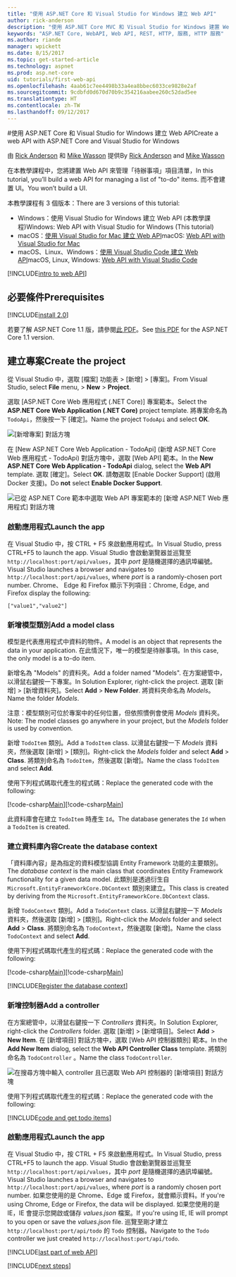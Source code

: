 ```yaml
---
title: "使用 ASP.NET Core 和 Visual Studio for Windows 建立 Web API"
author: rick-anderson
description: "使用 ASP.NET Core MVC 和 Visual Studio for Windows 建置 Web API"
keywords: "ASP.NET Core, WebAPI, Web API, REST, HTTP, 服務, HTTP 服務"
ms.author: riande
manager: wpickett
ms.date: 8/15/2017
ms.topic: get-started-article
ms.technology: aspnet
ms.prod: asp.net-core
uid: tutorials/first-web-api
ms.openlocfilehash: 4aab61c7ee4498b33a4ea8bbec6033ce9828e2af
ms.sourcegitcommit: 9cdbfd0d670d70b9c354216aabee260c52dad5ee
ms.translationtype: HT
ms.contentlocale: zh-TW
ms.lasthandoff: 09/12/2017
---
```

#<a name="create-a-web-api-with-aspnet-core-and-visual-studio-for-windows"></a><span data-ttu-id="a7518-104">使用 ASP.NET Core 和 Visual Studio for Windows 建立 Web API</span><span class="sxs-lookup"><span data-stu-id="a7518-104">Create a web API with ASP.NET Core and Visual Studio for Windows</span></span>

<span data-ttu-id="a7518-105">由 [Rick Anderson](https://twitter.com/RickAndMSFT) 和 [Mike Wasson](https://github.com/mikewasson) 提供</span><span class="sxs-lookup"><span data-stu-id="a7518-105">By [Rick Anderson](https://twitter.com/RickAndMSFT) and [Mike Wasson](https://github.com/mikewasson)</span></span>

<span data-ttu-id="a7518-106">在本教學課程中，您將建置 Web API 來管理「待辦事項」項目清單，</span><span class="sxs-lookup"><span data-stu-id="a7518-106">In this tutorial, you’ll build a web API for managing a list of "to-do" items.</span></span> <span data-ttu-id="a7518-107">而不會建置 UI。</span><span class="sxs-lookup"><span data-stu-id="a7518-107">You won’t build a UI.</span></span>

<span data-ttu-id="a7518-108">本教學課程有 3 個版本：</span><span class="sxs-lookup"><span data-stu-id="a7518-108">There are 3 versions of this tutorial:</span></span>

* <span data-ttu-id="a7518-109">Windows：使用 Visual Studio for Windows 建立 Web API (本教學課程)</span><span class="sxs-lookup"><span data-stu-id="a7518-109">Windows: Web API with Visual Studio for Windows (This tutorial)</span></span>
* <span data-ttu-id="a7518-110">macOS：[使用 Visual Studio for Mac 建立 Web API](xref:tutorials/first-web-api-mac)</span><span class="sxs-lookup"><span data-stu-id="a7518-110">macOS: [Web API with Visual Studio for Mac](xref:tutorials/first-web-api-mac)</span></span>
* <span data-ttu-id="a7518-111">macOS、Linux、Windows：[使用 Visual Studio Code 建立 Web API](xref:tutorials/web-api-vsc)</span><span class="sxs-lookup"><span data-stu-id="a7518-111">macOS, Linux, Windows: [Web API with Visual Studio Code](xref:tutorials/web-api-vsc)</span></span>

<!-- WARNING: The code AND images in this doc are used by uid: tutorials/web-api-vsc, tutorials/first-web-api-mac and tutorials/first-web-api. If you change any code/images in this tutorial, update uid: tutorials/web-api-vsc -->

[!INCLUDE[intro to web API](../includes/webApi/intro.md)]

## <a name="prerequisites"></a><span data-ttu-id="a7518-112">必要條件</span><span class="sxs-lookup"><span data-stu-id="a7518-112">Prerequisites</span></span>

[!INCLUDE[install 2.0](../includes/install2.0.md)]

<span data-ttu-id="a7518-113">若要了解 ASP.NET Core 1.1 版，請參閱[此 PDF](https://github.com/aspnet/Docs/blob/master/aspnetcore/tutorials/first-web-api/_static/_webAPI.pdf)。</span><span class="sxs-lookup"><span data-stu-id="a7518-113">See [this PDF](https://github.com/aspnet/Docs/blob/master/aspnetcore/tutorials/first-web-api/_static/_webAPI.pdf) for the ASP.NET Core 1.1 version.</span></span>

## <a name="create-the-project"></a><span data-ttu-id="a7518-114">建立專案</span><span class="sxs-lookup"><span data-stu-id="a7518-114">Create the project</span></span>

<span data-ttu-id="a7518-115">從 Visual Studio 中，選取 [檔案] 功能表 > [新增] > [專案]。</span><span class="sxs-lookup"><span data-stu-id="a7518-115">From Visual Studio, select **File** menu, > **New** > **Project**.</span></span>

<span data-ttu-id="a7518-116">選取 [ASP.NET Core Web 應用程式 (.NET Core)] 專案範本。</span><span class="sxs-lookup"><span data-stu-id="a7518-116">Select the **ASP.NET Core Web Application (.NET Core)** project template.</span></span> <span data-ttu-id="a7518-117">將專案命名為 `TodoApi`，然後按一下 [確定]。</span><span class="sxs-lookup"><span data-stu-id="a7518-117">Name the project `TodoApi` and select **OK**.</span></span>

![[新增專案] 對話方塊](first-web-api/_static/new-project.png)

<span data-ttu-id="a7518-119">在 [New ASP.NET Core Web Application - TodoApi] (新增 ASP.NET Core Web 應用程式 - TodoApi) 對話方塊中，選取 [Web API] 範本。</span><span class="sxs-lookup"><span data-stu-id="a7518-119">In the **New ASP.NET Core Web Application - TodoApi** dialog, select the **Web API** template.</span></span> <span data-ttu-id="a7518-120">選取 [確定]。</span><span class="sxs-lookup"><span data-stu-id="a7518-120">Select **OK**.</span></span> <span data-ttu-id="a7518-121">請**勿**選取 [Enable Docker Support] (啟用 Docker 支援)。</span><span class="sxs-lookup"><span data-stu-id="a7518-121">Do **not** select **Enable Docker Support**.</span></span>

![已從 ASP.NET Core 範本中選取 Web API 專案範本的 [新增 ASP.NET Web 應用程式] 對話方塊](first-web-api/_static/web-api-project.png)

### <a name="launch-the-app"></a><span data-ttu-id="a7518-123">啟動應用程式</span><span class="sxs-lookup"><span data-stu-id="a7518-123">Launch the app</span></span>

<span data-ttu-id="a7518-124">在 Visual Studio 中，按 CTRL + F5 來啟動應用程式。</span><span class="sxs-lookup"><span data-stu-id="a7518-124">In Visual Studio, press CTRL+F5 to launch the app.</span></span> <span data-ttu-id="a7518-125">Visual Studio 會啟動瀏覽器並巡覽至 `http://localhost:port/api/values`，其中 *port* 是隨機選擇的通訊埠編號。</span><span class="sxs-lookup"><span data-stu-id="a7518-125">Visual Studio launches a browser and navigates to `http://localhost:port/api/values`, where *port* is a randomly-chosen port number.</span></span> <span data-ttu-id="a7518-126">Chrome、 Edge 和 Firefox 顯示下列項目：</span><span class="sxs-lookup"><span data-stu-id="a7518-126">Chrome, Edge, and Firefox display the following:</span></span>

```
["value1","value2"]
``` 

### <a name="add-a-model-class"></a><span data-ttu-id="a7518-127">新增模型類別</span><span class="sxs-lookup"><span data-stu-id="a7518-127">Add a model class</span></span>

<span data-ttu-id="a7518-128">模型是代表應用程式中資料的物件。</span><span class="sxs-lookup"><span data-stu-id="a7518-128">A model is an object that represents the data in your application.</span></span> <span data-ttu-id="a7518-129">在此情況下，唯一的模型是待辦事項。</span><span class="sxs-lookup"><span data-stu-id="a7518-129">In this case, the only model is a to-do item.</span></span>

<span data-ttu-id="a7518-130">新增名為 "Models" 的資料夾。</span><span class="sxs-lookup"><span data-stu-id="a7518-130">Add a folder named "Models".</span></span> <span data-ttu-id="a7518-131">在方案總管中，以滑鼠右鍵按一下專案。</span><span class="sxs-lookup"><span data-stu-id="a7518-131">In Solution Explorer, right-click the project.</span></span> <span data-ttu-id="a7518-132">選取 [新增] > [新增資料夾]。</span><span class="sxs-lookup"><span data-stu-id="a7518-132">Select **Add** > **New Folder**.</span></span> <span data-ttu-id="a7518-133">將資料夾命名為 *Models*。</span><span class="sxs-lookup"><span data-stu-id="a7518-133">Name the folder *Models*.</span></span>

<span data-ttu-id="a7518-134">注意：模型類別可位於專案中的任何位置，但依照慣例會使用 *Models* 資料夾。</span><span class="sxs-lookup"><span data-stu-id="a7518-134">Note: The model classes go anywhere in your project, but the *Models* folder is used by convention.</span></span>

<span data-ttu-id="a7518-135">新增 `TodoItem` 類別。</span><span class="sxs-lookup"><span data-stu-id="a7518-135">Add a `TodoItem` class.</span></span> <span data-ttu-id="a7518-136">以滑鼠右鍵按一下 *Models* 資料夾，然後選取 [新增] > [類別]。</span><span class="sxs-lookup"><span data-stu-id="a7518-136">Right-click the *Models* folder and select **Add** > **Class**.</span></span> <span data-ttu-id="a7518-137">將類別命名為 `TodoItem`，然後選取 [新增]。</span><span class="sxs-lookup"><span data-stu-id="a7518-137">Name the class `TodoItem` and select **Add**.</span></span>

<span data-ttu-id="a7518-138">使用下列程式碼取代產生的程式碼：</span><span class="sxs-lookup"><span data-stu-id="a7518-138">Replace the generated code with the following:</span></span>

<span data-ttu-id="a7518-139">[!code-csharp[Main](first-web-api/sample/TodoApi/Models/TodoItem.cs)]</span><span class="sxs-lookup"><span data-stu-id="a7518-139">[!code-csharp[Main](first-web-api/sample/TodoApi/Models/TodoItem.cs)]</span></span>

<span data-ttu-id="a7518-140">此資料庫會在建立 `TodoItem` 時產生 `Id`。</span><span class="sxs-lookup"><span data-stu-id="a7518-140">The database generates the `Id` when a `TodoItem` is created.</span></span>

### <a name="create-the-database-context"></a><span data-ttu-id="a7518-141">建立資料庫內容</span><span class="sxs-lookup"><span data-stu-id="a7518-141">Create the database context</span></span>

<span data-ttu-id="a7518-142">「資料庫內容」是為指定的資料模型協調 Entity Framework 功能的主要類別。</span><span class="sxs-lookup"><span data-stu-id="a7518-142">The *database context* is the main class that coordinates Entity Framework functionality for a given data model.</span></span> <span data-ttu-id="a7518-143">此類別是透過衍生自 `Microsoft.EntityFrameworkCore.DbContext` 類別來建立。</span><span class="sxs-lookup"><span data-stu-id="a7518-143">This class is created by deriving from the `Microsoft.EntityFrameworkCore.DbContext` class.</span></span>

<span data-ttu-id="a7518-144">新增 `TodoContext` 類別。</span><span class="sxs-lookup"><span data-stu-id="a7518-144">Add a `TodoContext` class.</span></span> <span data-ttu-id="a7518-145">以滑鼠右鍵按一下 *Models* 資料夾，然後選取 [新增] > [類別]。</span><span class="sxs-lookup"><span data-stu-id="a7518-145">Right-click the *Models* folder and select **Add** > **Class**.</span></span> <span data-ttu-id="a7518-146">將類別命名為 `TodoContext`，然後選取 [新增]。</span><span class="sxs-lookup"><span data-stu-id="a7518-146">Name the class `TodoContext` and select **Add**.</span></span>

<span data-ttu-id="a7518-147">使用下列程式碼取代產生的程式碼：</span><span class="sxs-lookup"><span data-stu-id="a7518-147">Replace the generated code with the following:</span></span>

<span data-ttu-id="a7518-148">[!code-csharp[Main](first-web-api/sample/TodoApi/Models/TodoContext.cs)]</span><span class="sxs-lookup"><span data-stu-id="a7518-148">[!code-csharp[Main](first-web-api/sample/TodoApi/Models/TodoContext.cs)]</span></span>

[!INCLUDE[Register the database context](../includes/webApi/register_dbContext.md)]

### <a name="add-a-controller"></a><span data-ttu-id="a7518-149">新增控制器</span><span class="sxs-lookup"><span data-stu-id="a7518-149">Add a controller</span></span>

<span data-ttu-id="a7518-150">在方案總管中，以滑鼠右鍵按一下 *Controllers* 資料夾。</span><span class="sxs-lookup"><span data-stu-id="a7518-150">In Solution Explorer, right-click the *Controllers* folder.</span></span> <span data-ttu-id="a7518-151">選取 [新增] > [新增項目]。</span><span class="sxs-lookup"><span data-stu-id="a7518-151">Select **Add** > **New Item**.</span></span> <span data-ttu-id="a7518-152">在 [新增項目] 對話方塊中，選取 [Web API 控制器類別] 範本。</span><span class="sxs-lookup"><span data-stu-id="a7518-152">In the **Add New Item** dialog, select the **Web  API Controller Class** template.</span></span> <span data-ttu-id="a7518-153">將類別命名為 `TodoController` 。</span><span class="sxs-lookup"><span data-stu-id="a7518-153">Name the class `TodoController`.</span></span>

![在搜尋方塊中輸入 controller 且已選取 Web API 控制器的 [新增項目] 對話方塊](first-web-api/_static/new_controller.png)

<span data-ttu-id="a7518-155">使用下列程式碼取代產生的程式碼：</span><span class="sxs-lookup"><span data-stu-id="a7518-155">Replace the generated code with the following:</span></span>

[!INCLUDE[code and get todo items](../includes/webApi/getTodoItems.md)]
  
### <a name="launch-the-app"></a><span data-ttu-id="a7518-156">啟動應用程式</span><span class="sxs-lookup"><span data-stu-id="a7518-156">Launch the app</span></span>

<span data-ttu-id="a7518-157">在 Visual Studio 中，按 CTRL + F5 來啟動應用程式。</span><span class="sxs-lookup"><span data-stu-id="a7518-157">In Visual Studio, press CTRL+F5 to launch the app.</span></span> <span data-ttu-id="a7518-158">Visual Studio 會啟動瀏覽器並巡覽至 `http://localhost:port/api/values`，其中 *port* 是隨機選擇的通訊埠編號。</span><span class="sxs-lookup"><span data-stu-id="a7518-158">Visual Studio launches a browser and navigates to `http://localhost:port/api/values`, where *port* is a randomly chosen port number.</span></span> <span data-ttu-id="a7518-159">如果您使用的是 Chrome、Edge 或 Firefox，就會顯示資料。</span><span class="sxs-lookup"><span data-stu-id="a7518-159">If you're using Chrome, Edge or Firefox, the data will be displayed.</span></span> <span data-ttu-id="a7518-160">如果您使用的是 IE，IE 會提示您開啟或儲存 *values.json* 檔案。</span><span class="sxs-lookup"><span data-stu-id="a7518-160">If you're using IE, IE will prompt to you open or save the *values.json* file.</span></span> <span data-ttu-id="a7518-161">巡覽至剛才建立 `http://localhost:port/api/todo` 的 `Todo` 控制器。</span><span class="sxs-lookup"><span data-stu-id="a7518-161">Navigate to the `Todo` controller we just created `http://localhost:port/api/todo`.</span></span>

[!INCLUDE[last part of web API](../includes/webApi/end.md)]

[!INCLUDE[next steps](../includes/webApi/next.md)]

